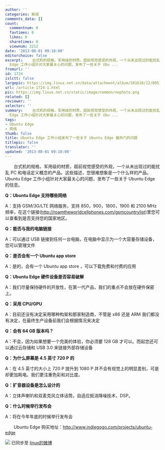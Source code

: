 ```yaml
---
author: ''
categories: 新闻
comments_data: []
count:
  commentnum: 0
  favtimes: 0
  likes: 0
  sharetimes: 0
  viewnum: 3212
date: '2013-08-01 09:18:00'
editorchoice: false
excerpt: 　　台式机的规格，军用级的材质，超前视觉感受的外观，一个从未出现过的能扰乱 PC 和电话定义概念的产品。这些描述，您很难想象是一个什么样的产品。Ubuntu
  Edge 工作小组针对大家最关心的问题，发布了一些关于 Ubu ...
fromurl: ''
id: 1724
islctt: false
largepic: https://img.linux.net.cn/data/attachment/album/201610/12/095124vr9cmdgilii8rrwr.png
url: /article-1724-1.html
pic: https://img.linux.net.cn/static/image/common/nophoto.png
related: []
reviewer: ''
selector: ''
summary: 　　台式机的规格，军用级的材质，超前视觉感受的外观，一个从未出现过的能扰乱 PC 和电话定义概念的产品。这些描述，您很难想象是一个什么样的产品。Ubuntu
  Edge 工作小组针对大家最关心的问题，发布了一些关于 Ubu ...
tags:
- Ubuntu Edge
- 网络
thumb: false
title: Ubuntu Edge 工作小组发布了一些关于 Ubuntu Edge 最热门的问题
titlepic: false
translator: ''
updated: '2013-08-01 09:18:00'
---
```


　　台式机的规格，军用级的材质，超前视觉感受的外观，一个从未出现过的能扰乱 PC 和电话定义概念的产品。这些描述，您很难想象是一个什么样的产品。Ubuntu Edge 工作小组针对大家最关心的问题，发布了一些关于 Ubuntu Edge 的信息。


**Q：Ubuntu Edge 支持哪些网络**


A：支持 GSM/3G/LTE 网络服务，支持 850，900，1800，1900 和 2100 MHz 频率，在这个链接(<http://roamtheworldcellphones.com/gsmcountrylist>)里您可以查看到是否支持您的国家地区。


**Q：能否与我的电脑链接**


A：可以通过 USB 链接到任何一台电脑，在电脑中显示为一个大容量存储设备，您可以管理文件


**Q：是否会有一个 Ubuntu app store**


A：是的，会有一个 Ubuntu app store ，可以下载免费和付费的应用


**Q：Ubuntu Edge 硬件设备是否容易破解**


A：我们尽量保持硬件的开放性，在第一代产品，我们的重点不会放在硬件保密上。


**Q：采用 CPU/GPU**


A：目前还没有决定采用哪种构架和那家制造商，不管是 x86 还是 ARM 我们都没有决定，在最终生产设备前我们会根据情况来决定


**Q：会有 64 GB 版本吗？**


A：不会，因为如果想要一个完美的体验，你必须要 128 GB 才可以。而起您还可以通过云存储和 USB 3.0 来链接外部存储设备


**Q：为什么屏幕是 4.5 英寸 720 P 的**


A：在 4.5 英寸的大小上 720 P 提升到 1080 P 并不会有视觉上的明显差别，可是却更加耗电。我们更注重色彩和对比度。


**Q：扩音器设备是怎么设计的**


A：立体声喇叭和双麦克风立体话筒，自适应抵消降噪技术，DSP。


**Q：什么时候举行发布会**


A：将在今年年底的时候举行发布会


　　Ubuntu Edge 购买地址：http://www.indiegogo.com/projects/ubuntu-edge


![](https://img.linux.net.cn/xwb/images/bgimg/icon_logo.png) 已同步至 [linux的微博](http://weibo.com/1772191555/A2GTx7dPJ)